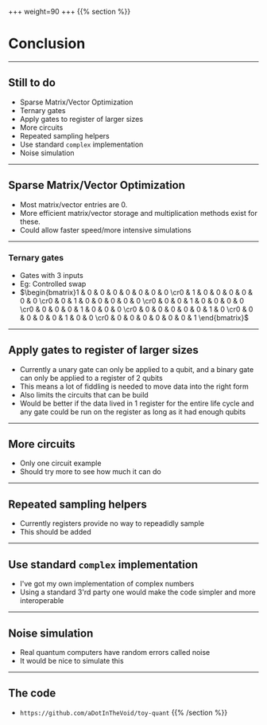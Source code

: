 +++
weight=90
+++
{{% section %}}
# Conclusion
---
## Still to do
- Sparse Matrix/Vector Optimization
- Ternary gates
- Apply gates to register of larger sizes
- More circuits
- Repeated sampling helpers
- Use standard `complex` implementation
- Noise simulation
---
## Sparse Matrix/Vector Optimization
- Most matrix/vector entries are $0$.
- More efficient matrix/vector storage and multiplication methods exist for these.
- Could allow faster speed/more intensive simulations
---
### Ternary gates
- Gates with 3 inputs
- Eg: Controlled swap
- $\begin{bmatrix}1 & 0 & 0 & 0 & 0 & 0 & 0 & 0 \cr0 & 1 & 0 & 0 & 0 & 0 & 0 & 0 \cr0 & 0 & 1 & 0 & 0 & 0 & 0 & 0 \cr0 & 0 & 0 & 1 & 0 & 0 & 0 & 0 \cr0 & 0 & 0 & 0 & 1 & 0 & 0 & 0 \cr0 & 0 & 0 & 0 & 0 & 0 & 1 & 0 \cr0 & 0 & 0 & 0 & 0 & 1 & 0 & 0 \cr0 & 0 & 0 & 0 & 0 & 0 & 0 & 1 \end{bmatrix}$
---
## Apply gates to register of larger sizes
- Currently a unary gate can only be applied to a qubit, and a binary gate can only be applied to a register of 2 qubits
- This means a lot of fiddling is needed to move data into the right form
- Also limits the circuits that can be build
- Would be better if the data lived in 1 register for the entire life cycle and any gate could be run on the register as long as it had enough qubits
---
## More circuits
- Only one circuit example
- Should try more to see how much it can do
---
## Repeated sampling helpers
- Currently registers provide no way to repeadidly sample
- This should be added
---
## Use standard `complex` implementation
- I've got my own implementation of complex numbers
- Using a standard 3'rd party one would make the code simpler and more interoperable
---
## Noise simulation
- Real quantum computers have random errors called noise
- It would be nice to simulate this
---
## The code
- `https://github.com/aDotInTheVoid/toy-quant`
{{% /section %}}
